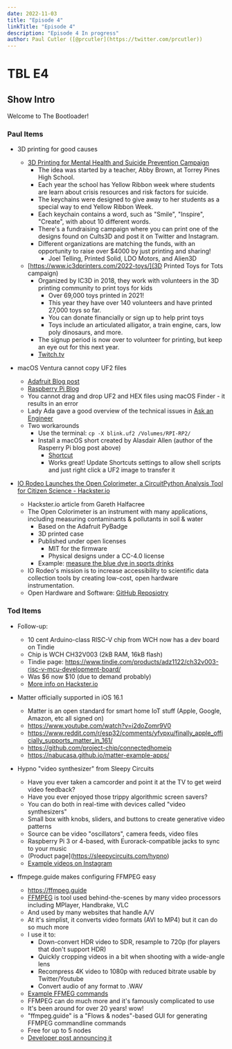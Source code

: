 ```yaml
---
date: 2022-11-03
title: "Episode 4"
linkTitle: "Episode 4"
description: "Episode 4 In progress"
author: Paul Cutler ([@prcutler](https://twitter.com/prcutler))
---
```

# TBL E4
## Show Intro

Welcome to The Bootloader!

### Paul Items

* 3D printing for good causes
  * [3D Printing for Mental Health and Suicide Prevention Campaign](https://3dwithus.com/3d-printing-for-mental-health-and-suicide-prevention)
    * The idea was started by a teacher, Abby Brown, at Torrey Pines High School.
    * Each year the school has Yellow Ribbon week where students are learn about crisis resources and risk factors for suicide.
    * The keychains were designed to give away to her students as a special way to end Yellow Ribbon Week.
    * Each keychain contains a word, such as "Smile", "Inspire", "Create", with about 10 different words.
    * There's a fundraising campaign where you can print one of the designs found on Cults3D and post it on Twitter and Instagram.
    * Different organizations are matching the funds, with an opportunity to raise over $4000 by just printing and sharing!
      * Joel Telling, Printed Solid, LDO Motors, and Alien3D
  * [https://www.ic3dprinters.com/2022-toys/](3D Printed Toys for Tots campaign)
    * Organized by IC3D in 2018, they work with volunteers in the 3D printing community to print toys for kids
      * Over 69,000 toys printed in 2021!
      * This year they have over 140 volunteers and have printed 27,000 toys so far.
      * You can donate financially or sign up to help print toys
      * Toys include an articulated alligator, a train engine, cars, low poly dinosaurs, and more.
    * The signup period is now over to volunteer for printing, but keep an eye out for this next year.
    * [Twitch.tv](https://www.twitch.tv/charitymakers)

* macOS Ventura cannot copy UF2 files
  * [Adafruit Blog post](https://blog.adafruit.com/2022/10/31/uploading-uf2-files-with-macos-13-0-ventura-apple-microbit_edu-raspberry_pi-circuitpython/)
  * [Raspberry Pi Blog](https://www.raspberrypi.com/news/the-ventura-problem/)
  * You cannot drag and drop UF2 and HEX files using macOS Finder - it results in an error
  * Lady Ada gave a good overview of the technical issues in [Ask an Engineer](https://www.youtube.com/watch?v=Ur8MsnF7Eo0)
  * Two workarounds
    * Use the terminal: `cp -X blink.uf2 /Volumes/RPI-RP2/`
    * Install a macOS short created by Alasdair Allen (author of the Rasperry Pi blog post above)
      * [Shortcut](https://www.icloud.com/shortcuts/989b90c87fec4c11965dd517685f87cd)
      * Works great!  Update Shortcuts settings to allow shell scripts and just right click a UF2 image to transfer it

* [IO Rodeo Launches the Open Colorimeter, a CircuitPython Analysis Tool for Citizen Science - Hackster.io](https://www.hackster.io/news/io-rodeo-launches-the-open-colorimeter-a-circuitpython-analysis-tool-for-citizen-science-4e0435072e21)
  * Hackster.io article from Gareth Halfacree
  * The Open Colorimeter is an instrument with many applications, including measuring contaminants & pollutants in soil & water
    * Based on the Adafruit PyBadge
    * 3D printed case
    * Published under open licenses
      * MIT for the firmware
      * Physical designs under a CC-4.0 license
    * Example: [measure the blue dye in sports drinks](https://blog.iorodeo.com/tutorial-measuring-blue-food-dye-in-sports-drinks/)
  * IO Rodeo's mission is to increase accessibility to scientific data collection tools by creating low-cost, open hardware instrumentation.
  * Open Hardware and Software: [GitHub Reposiotry](https://github.com/iorodeo/)


### Tod Items

* Follow-up:
  * 10 cent Arduino-class RISC-V chip from WCH now has a dev board on Tindie
  * Chip is WCH CH32V003  (2kB RAM, 16kB flash)
  * Tindie page: https://www.tindie.com/products/adz1122/ch32v003-risc-v-mcu-development-board/
  * Was $6 now $10 (due to demand probably)
  * [More info on Hackster.io](https://www.hackster.io/news/wch-launches-a-sub-10-risc-v-microcontroller-while-a-6-90-dev-board-gets-you-started-90b1ffd7490a)

* Matter officially supported in iOS 16.1
  * Matter is an open standard for smart home IoT stuff (Apple, Google, Amazon, etc all signed on)
  * https://www.youtube.com/watch?v=i2doZomr9V0
  * https://www.reddit.com/r/esp32/comments/yfvpxu/finally_apple_officially_supports_matter_in_161/
  * https://github.com/project-chip/connectedhomeip
  * https://nabucasa.github.io/matter-example-apps/

* Hypno "video synthesizer" from Sleepy Circuits
  * Have you ever taken a camcorder and point it at the TV to get weird video feedback?
  * Have you ever enjoyed those trippy algorithmic screen savers?
  * You can do both in real-time with devices called "video synthesizers"
  * Small box with knobs, sliders, and buttons to create generative video patterns
  * Source can be video "oscillators", camera feeds, video files
  * Raspberry Pi 3 or 4-based, with Eurorack-compatible jacks to sync to your music
  * (Product page](https://sleepycircuits.com/hypno)
  * [Example videos on Instagram](https://www.instagram.com/sleepycircuits/)

* ffmpege.guide makes configuring FFMPEG easy
  * https://ffmpeg.guide
  * [FFMPEG](https://ffmpeg.org/) is tool used behind-the-scenes by many video processors including MPlayer, Handbrake, VLC
  * And used by many websites that handle A/V
  * At it's simplist, it converts video formats (AVI to MP4) but it can do so much more
  * I use it to:
      * Down-convert HDR video to SDR, resample to 720p (for players that don't support HDR)
      * Quickly cropping videos in a bit when shooting with a wide-angle lens
      * Recompress 4K video to 1080p with reduced bitrate usable by Twitter/Youtube
      * Convert audio of any format to .WAV
  * [Example FFMEG commands](https://catswhocode.com/ffmpeg-commands/)
  * FFMPEG can do much more and it's famously complicated to use
  * It's been around for over 20 years!  wow!
  * "ffmpeg.guide" is a "Flows & nodes"-based GUI for generating FFMPEG commandline commands
  * Free for up to 5 nodes
  * [Developer post announcing it](https://twitter.com/zack_overflow/status/1586288992680493057)
